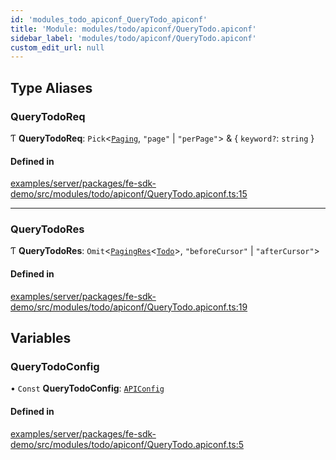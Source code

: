 ```yaml
---
id: 'modules_todo_apiconf_QueryTodo_apiconf'
title: 'Module: modules/todo/apiconf/QueryTodo.apiconf'
sidebar_label: 'modules/todo/apiconf/QueryTodo.apiconf'
custom_edit_url: null
---
```


## Type Aliases

### QueryTodoReq

Ƭ **QueryTodoReq**: `Pick`<[`Paging`](shared_paging.md#paging), `"page"` \| `"perPage"`\> & { `keyword?`: `string` }

#### Defined in

[examples/server/packages/fe-sdk-demo/src/modules/todo/apiconf/QueryTodo.apiconf.ts:15](https://github.com/jiouiuw/tsdk-monorepo/blob/f48ea35/examples/server/packages/fe-sdk-demo/src/modules/todo/apiconf/QueryTodo.apiconf.ts#L15)

---

### QueryTodoRes

Ƭ **QueryTodoRes**: `Omit`<[`PagingRes`](shared_paging.md#pagingres)<[`Todo`](../classes/modules_todo_Todo_entity.Todo.md)\>, `"beforeCursor"` \| `"afterCursor"`\>

#### Defined in

[examples/server/packages/fe-sdk-demo/src/modules/todo/apiconf/QueryTodo.apiconf.ts:19](https://github.com/jiouiuw/tsdk-monorepo/blob/f48ea35/examples/server/packages/fe-sdk-demo/src/modules/todo/apiconf/QueryTodo.apiconf.ts#L19)

## Variables

### QueryTodoConfig

• `Const` **QueryTodoConfig**: [`APIConfig`](../interfaces/shared_tsdk_types.APIConfig.md)

#### Defined in

[examples/server/packages/fe-sdk-demo/src/modules/todo/apiconf/QueryTodo.apiconf.ts:5](https://github.com/jiouiuw/tsdk-monorepo/blob/f48ea35/examples/server/packages/fe-sdk-demo/src/modules/todo/apiconf/QueryTodo.apiconf.ts#L5)

